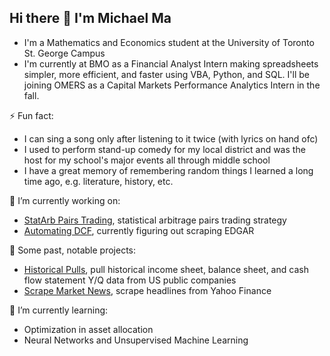 ## Hi there 👋 I'm Michael Ma

- I'm a Mathematics and Economics student at the University of Toronto St. George Campus
- I'm currently at BMO as a Financial Analyst Intern making spreadsheets simpler, more efficient, and faster using VBA, Python, and SQL. I'll be joining OMERS as a Capital Markets Performance Analytics Intern in the fall. 

⚡ Fun fact:
- I can sing a song only after listening to it twice (with lyrics on hand ofc)
- I used to perform stand-up comedy for my local district and was the host for my school's major events all through middle school
- I have a great memory of remembering random things I learned a long time ago, e.g. literature, history, etc.
  
🔭 I’m currently working on:
- [StatArb Pairs Trading](https://github.com/MJZMA/MM_Projects/blob/main/statarb_pairs_MM.ipynb), statistical arbitrage pairs trading strategy 
- [Automating DCF](https://github.com/MJZMA/MM_Projects/blob/main/EDGAR_Downloader.ipynb), currently figuring out scraping EDGAR

💎 Some past, notable projects:
- [Historical Pulls](https://github.com/MJZMA/MM_Projects/blob/main/pull_historicals.ipynb), pull historical income sheet, balance sheet, and cash flow statement Y/Q data from US public companies 
- [Scrape Market News](https://github.com/MJZMA/MM_Projects/blob/main/scrape_news.ipynb), scrape headlines from Yahoo Finance 

🌱 I’m currently learning:
- Optimization in asset allocation
- Neural Networks and Unsupervised Machine Learning

